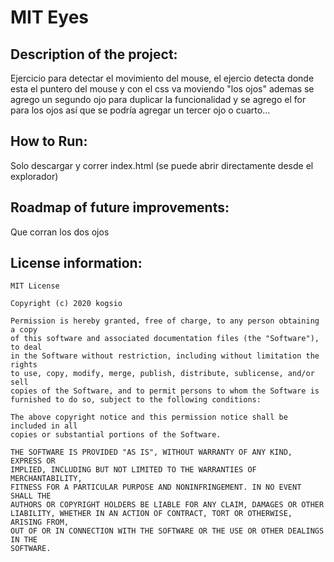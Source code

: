 # MIT Eyes #

## Description of the project: ##

Ejercicio para detectar el movimiento del mouse, el ejercio detecta donde esta el puntero del mouse y con el css va moviendo "los ojos" ademas se agrego un segundo ojo para duplicar la funcionalidad y se agrego el for para los ojos así que se podría agregar un tercer ojo o cuarto...

## How to Run: ##

Solo descargar y correr index.html (se puede abrir directamente desde el explorador)

## Roadmap of future improvements: ##
Que corran los dos ojos

## License information: ##
    MIT License

    Copyright (c) 2020 kogsio

    Permission is hereby granted, free of charge, to any person obtaining a copy
    of this software and associated documentation files (the "Software"), to deal
    in the Software without restriction, including without limitation the rights
    to use, copy, modify, merge, publish, distribute, sublicense, and/or sell
    copies of the Software, and to permit persons to whom the Software is
    furnished to do so, subject to the following conditions:

    The above copyright notice and this permission notice shall be included in all
    copies or substantial portions of the Software.

    THE SOFTWARE IS PROVIDED "AS IS", WITHOUT WARRANTY OF ANY KIND, EXPRESS OR
    IMPLIED, INCLUDING BUT NOT LIMITED TO THE WARRANTIES OF MERCHANTABILITY,
    FITNESS FOR A PARTICULAR PURPOSE AND NONINFRINGEMENT. IN NO EVENT SHALL THE
    AUTHORS OR COPYRIGHT HOLDERS BE LIABLE FOR ANY CLAIM, DAMAGES OR OTHER
    LIABILITY, WHETHER IN AN ACTION OF CONTRACT, TORT OR OTHERWISE, ARISING FROM,
    OUT OF OR IN CONNECTION WITH THE SOFTWARE OR THE USE OR OTHER DEALINGS IN THE
    SOFTWARE.
